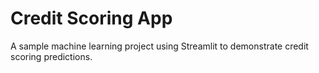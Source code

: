 # Credit Scoring App

A sample machine learning project using Streamlit to demonstrate credit scoring predictions.